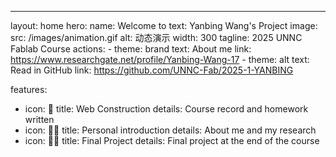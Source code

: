 ---
layout: home
hero:
  name: Welcome to
  text: Yanbing Wang's Project
  image:
    src: /images/animation.gif
    alt: 动态演示
    width: 300
  tagline: 2025 UNNC Fablab Course
  actions:
    - theme: brand
      text: About me
      link: https://www.researchgate.net/profile/Yanbing-Wang-17
    - theme: alt
      text: Read in GitHub
      link: https://github.com/UNNC-Fab/2025-1-YANBING

features:
  - icon: 🤖
    title: Web Construction
    details: Course record and homework written
  - icon: 👨‍🎓
    title: Personal introduction
    details: About me and my research
  - icon: 🧑‍💻
    title: Final Project
    details: Final project at the end of the course

